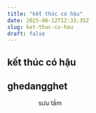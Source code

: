 ```yaml
---
title: "kết thúc có hậu"
date: 2025-06-12T12:33:35Z
slug: ket-thuc-co-hau
draft: false
---
```


## kết thúc có hậu

## ghedangghet

​
​
​
​
​
​
​
​
​
​
​
​
​
​
​
​
​
​
sưu tầm​